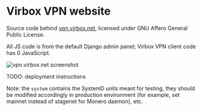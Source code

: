 # Virbox VPN website

Source code behind [vpn.virbox.net](https://vpn.virbox.net), licensed under GNU Affero General Public License.

All JS code is from the default Django admin panel; Virbox VPN client code has 0 JavaScript.

![vpn.virbox.net screenshot](https://i.imgur.com/nH3fI2s.png)

TODO: deployment instructions

Note: the `system` contains the SystemD units meant for testing, they should be modified accordingly in production environment (for example, set mainnet instead of stagenet for Monero daemon), etc.
